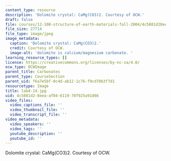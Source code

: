 ```yaml
---
content_type: resource
description: 'Dolomite crystal: CaMg(CO3)2. Courtesy of OCW.'
draft: false
file: courses/12-108-structure-of-earth-materials-fall-2004/4c5881d28eeaaf04611978f925a91d66_lab4-14.jpg
file_size: 27714
file_type: image/jpeg
image_metadata:
  caption: 'Dolomite crystal: CaMg(CO3)2.'
  credit: Courtesy of OCW.
  image-alt: 'dolomite is calcium/magnesium carbonate. '
learning_resource_types: []
license: https://creativecommons.org/licenses/by-nc-sa/4.0/
ocw_type: OCWImage
parent_title: Carbonates
parent_type: CourseSection
parent_uid: f6a7e5bf-0c4d-ab12-1c76-f9cd70b3f7d1
resourcetype: Image
title: lab4-14.jpg
uid: 4c5881d2-8eea-af04-6119-78f925a91d66
video_files:
  video_captions_file: ''
  video_thumbnail_file: ''
  video_transcript_file: ''
video_metadata:
  video_speakers: ''
  video_tags: ''
  youtube_description: ''
  youtube_id: ''
---
```

Dolomite crystal: CaMg(CO3)2. Courtesy of OCW.